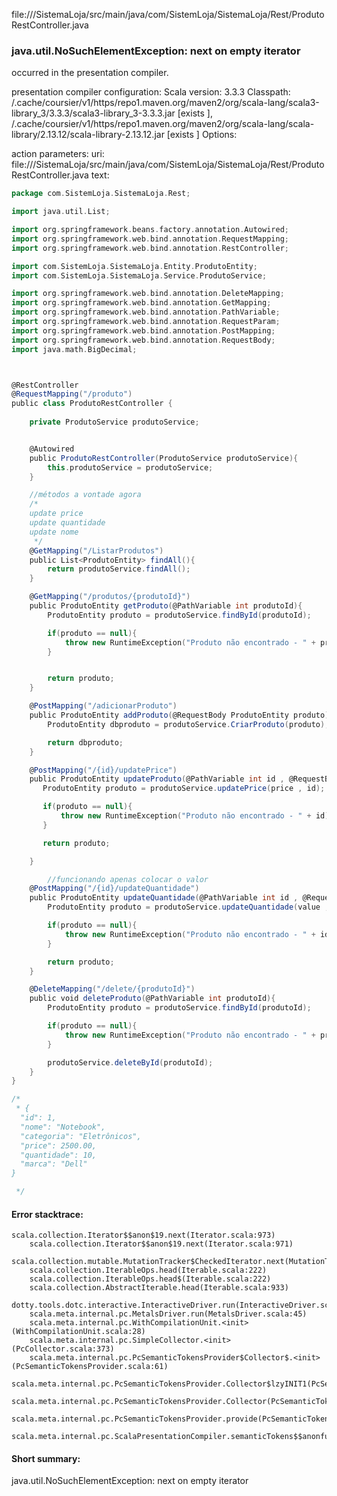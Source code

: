 file://<WORKSPACE>/SistemaLoja/src/main/java/com/SistemLoja/SistemaLoja/Rest/ProdutoRestController.java
### java.util.NoSuchElementException: next on empty iterator

occurred in the presentation compiler.

presentation compiler configuration:
Scala version: 3.3.3
Classpath:
<HOME>/.cache/coursier/v1/https/repo1.maven.org/maven2/org/scala-lang/scala3-library_3/3.3.3/scala3-library_3-3.3.3.jar [exists ], <HOME>/.cache/coursier/v1/https/repo1.maven.org/maven2/org/scala-lang/scala-library/2.13.12/scala-library-2.13.12.jar [exists ]
Options:



action parameters:
uri: file://<WORKSPACE>/SistemaLoja/src/main/java/com/SistemLoja/SistemaLoja/Rest/ProdutoRestController.java
text:
```scala
package com.SistemLoja.SistemaLoja.Rest;

import java.util.List;

import org.springframework.beans.factory.annotation.Autowired;
import org.springframework.web.bind.annotation.RequestMapping;
import org.springframework.web.bind.annotation.RestController;

import com.SistemLoja.SistemaLoja.Entity.ProdutoEntity;
import com.SistemLoja.SistemaLoja.Service.ProdutoService;

import org.springframework.web.bind.annotation.DeleteMapping;
import org.springframework.web.bind.annotation.GetMapping;
import org.springframework.web.bind.annotation.PathVariable;
import org.springframework.web.bind.annotation.RequestParam;
import org.springframework.web.bind.annotation.PostMapping;
import org.springframework.web.bind.annotation.RequestBody;
import java.math.BigDecimal;



@RestController
@RequestMapping("/produto")
public class ProdutoRestController {
    
    private ProdutoService produtoService;


    @Autowired
    public ProdutoRestController(ProdutoService produtoService){
        this.produtoService = produtoService;
    }

    //métodos a vontade agora 
    /*
    update price
    update quantidade
    update nome
     */
    @GetMapping("/ListarProdutos")
    public List<ProdutoEntity> findAll(){
        return produtoService.findAll();
    } 

    @GetMapping("/produtos/{produtoId}")
    public ProdutoEntity getProduto(@PathVariable int produtoId){
        ProdutoEntity produto = produtoService.findById(produtoId);

        if(produto == null){
            throw new RuntimeException("Produto não encontrado - " + produtoId);
        }


        return produto;
    }

    @PostMapping("/adicionarProduto")
    public ProdutoEntity addProduto(@RequestBody ProdutoEntity produto){
        ProdutoEntity dbproduto = produtoService.CriarProduto(produto);

        return dbproduto;
    }

    @PostMapping("/{id}/updatePrice")
    public ProdutoEntity updateProduto(@PathVariable int id , @RequestBody BigDecimal price){
       ProdutoEntity produto = produtoService.updatePrice(price , id);

       if(produto == null){
           throw new RuntimeException("Produto não encontrado - " + id);
       }

       return produto;

    }

        //funcionando apenas colocar o valor 
    @PostMapping("/{id}/updateQuantidade")
    public ProdutoEntity updateQuantidade(@PathVariable int id , @RequestBody int value){
        ProdutoEntity produto = produtoService.updateQuantidade(value , id);

        if(produto == null){
            throw new RuntimeException("Produto não encontrado - " + id);
        }

        return produto;
    }

    @DeleteMapping("/delete/{produtoId}")
    public void deleteProduto(@PathVariable int produtoId){
        ProdutoEntity produto = produtoService.findById(produtoId);

        if(produto == null){
            throw new RuntimeException("Produto não encontrado - " + produtoId);
        }

        produtoService.deleteById(produtoId);
    }
}

/*
 * {
  "id": 1,
  "nome": "Notebook",
  "categoria": "Eletrônicos",
  "price": 2500.00,
  "quantidade": 10,
  "marca": "Dell"
}

 */
```



#### Error stacktrace:

```
scala.collection.Iterator$$anon$19.next(Iterator.scala:973)
	scala.collection.Iterator$$anon$19.next(Iterator.scala:971)
	scala.collection.mutable.MutationTracker$CheckedIterator.next(MutationTracker.scala:76)
	scala.collection.IterableOps.head(Iterable.scala:222)
	scala.collection.IterableOps.head$(Iterable.scala:222)
	scala.collection.AbstractIterable.head(Iterable.scala:933)
	dotty.tools.dotc.interactive.InteractiveDriver.run(InteractiveDriver.scala:168)
	scala.meta.internal.pc.MetalsDriver.run(MetalsDriver.scala:45)
	scala.meta.internal.pc.WithCompilationUnit.<init>(WithCompilationUnit.scala:28)
	scala.meta.internal.pc.SimpleCollector.<init>(PcCollector.scala:373)
	scala.meta.internal.pc.PcSemanticTokensProvider$Collector$.<init>(PcSemanticTokensProvider.scala:61)
	scala.meta.internal.pc.PcSemanticTokensProvider.Collector$lzyINIT1(PcSemanticTokensProvider.scala:61)
	scala.meta.internal.pc.PcSemanticTokensProvider.Collector(PcSemanticTokensProvider.scala:61)
	scala.meta.internal.pc.PcSemanticTokensProvider.provide(PcSemanticTokensProvider.scala:90)
	scala.meta.internal.pc.ScalaPresentationCompiler.semanticTokens$$anonfun$1(ScalaPresentationCompiler.scala:117)
```
#### Short summary: 

java.util.NoSuchElementException: next on empty iterator
